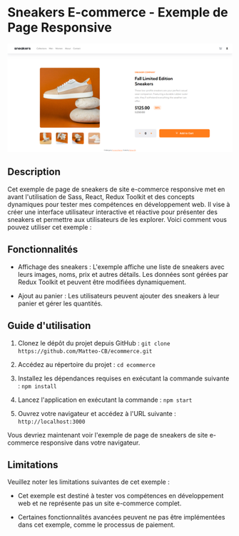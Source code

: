# Sneakers E-commerce - Exemple de Page Responsive

![Preview de l'app](./p5.png)

## Description

Cet exemple de page de sneakers de site e-commerce responsive met en avant l'utilisation de Sass, React, Redux Toolkit et des concepts dynamiques pour tester mes compétences en développement web. Il vise à créer une interface utilisateur interactive et réactive pour présenter des sneakers et permettre aux utilisateurs de les explorer. Voici comment vous pouvez utiliser cet exemple :

## Fonctionnalités

- Affichage des sneakers : L'exemple affiche une liste de sneakers avec leurs images, noms, prix et autres détails. Les données sont gérées par Redux Toolkit et peuvent être modifiées dynamiquement.

- Ajout au panier : Les utilisateurs peuvent ajouter des sneakers à leur panier et gérer les quantités.

## Guide d'utilisation

1. Clonez le dépôt du projet depuis GitHub : `git clone https://github.com/Matteo-CB/ecommerce.git`

2. Accédez au répertoire du projet : `cd ecommerce`

3. Installez les dépendances requises en exécutant la commande suivante : `npm install`

4. Lancez l'application en exécutant la commande : `npm start`

5. Ouvrez votre navigateur et accédez à l'URL suivante : `http://localhost:3000`

Vous devriez maintenant voir l'exemple de page de sneakers de site e-commerce responsive dans votre navigateur.

## Limitations

Veuillez noter les limitations suivantes de cet exemple :

- Cet exemple est destiné à tester vos compétences en développement web et ne représente pas un site e-commerce complet.

- Certaines fonctionnalités avancées peuvent ne pas être implémentées dans cet exemple, comme le processus de paiement.


